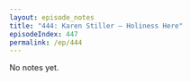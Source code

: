```yaml
---
layout: episode_notes
title: "444: Karen Stiller — Holiness Here"
episodeIndex: 447
permalink: /ep/444
---
```

No notes yet.
